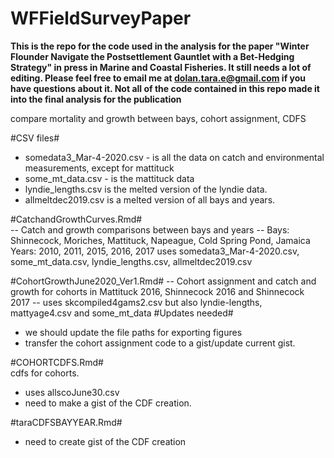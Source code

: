 # WFFieldSurveyPaper

**This is the repo for the code used in the analysis for the paper "Winter Flounder Navigate the Postsettlement Gauntlet with a Bet-Hedging Strategy" in press in Marine and Coastal Fisheries. It still needs a lot of editing. Please feel free to email me at dolan.tara.e@gmail.com if you have questions about it. Not all of the code contained in this repo made it into the final analysis for the publication** 

compare mortality and growth between bays, cohort assignment, CDFS

#CSV files#
- somedata3_Mar-4-2020.csv - is all the data on catch and environmental measurements, except for mattituck
- some_mt_data.csv - is the mattituck data
- lyndie_lengths.csv is the melted version of the lyndie data. 
- allmeltdec2019.csv is a melted version of all bays and years. 

#CatchandGrowthCurves.Rmd#  
-- Catch and growth comparisons between bays and years --
Bays: Shinnecock, Moriches, Mattituck, Napeague, Cold Spring Pond, Jamaica
Years: 2010, 2011, 2015, 2016, 2017
uses somedata3_Mar-4-2020.csv, some_mt_data.csv, lyndie_lengths.csv, allmeltdec2019.csv

#CohortGrowthJune2020_Ver1.Rmd#
-- Cohort assignment and catch and growth for cohorts in Mattituck 2016, Shinnecock 2016 and Shinnecock 2017 --
uses skcompiled4gams2.csv but also lyndie-lengths, mattyage4.csv and some_mt_data
#Updates needed#
- we should update the file paths for exporting figures
- transfer the cohort assignment code to a gist/update current gist. 

#COHORTCDFS.Rmd#  
cdfs for cohorts. 
- uses allscoJune30.csv
- need to make a gist of the CDF creation. 

#taraCDFSBAYYEAR.Rmd#
- need to create gist of the CDF creation

